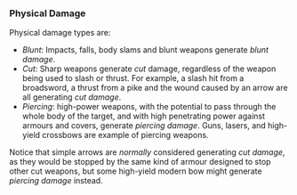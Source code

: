 ### Physical Damage

Physical damage types are:

* _Blunt_: Impacts, falls, body slams and blunt weapons generate
   _blunt damage_.
* _Cut_: Sharp weapons generate _cut_ damage, regardless of the
  weapon being used to slash or thrust. For example, a slash hit from a
  broadsword, a thrust from a pike and the wound caused by an arrow are all
  generating _cut damage_.
* _Piercing_: high-power weapons, with the potential to pass through the whole
  body of the target, and with high penetrating power against armours and
  covers, generate _piercing damage_. Guns, lasers, and high-yield crossbows
  are example of piercing weapons.

Notice that simple arrows are _normally_ considered generating
_cut damage_, as they would be stopped by the same kind of armour
designed to stop other cut weapons, but some high-yield modern bow might
generate _piercing damage_ instead.
